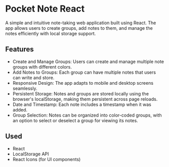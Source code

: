 # Pocket Note React 
A simple and intuitive note-taking web application built using React. The app allows users to create groups, add notes to them, and manage the notes efficiently with local storage support.

## Features
- Create and Manage Groups: Users can create and manage multiple note groups with different colors.
- Add Notes to Groups: Each group can have multiple notes that users can write and store.
- Responsive Design: The app adapts to mobile and desktop screens seamlessly.
- Persistent Storage: Notes and groups are stored locally using the browser's localStorage, making them persistent across page reloads.
- Date and Timestamp: Each note includes a timestamp when it was added.
- Group Selection: Notes can be organized into color-coded groups, with an option to select or deselect a group for viewing its notes.

## Used
- React
- LocalStorage API
- React Icons (for UI components)
